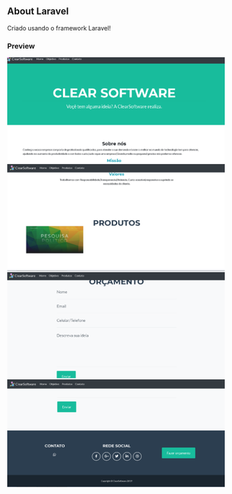 ## About Laravel

Criado usando o framework Laravel!

### Preview
![Image of Yaktocat](https://github.com/LucasRetamero/ClearSoftware/blob/master/public/img/portfolio/ExibitionOn.png)
![Image of Yaktocat](https://github.com/LucasRetamero/ClearSoftware/blob/master/public/img/portfolio/ExibitionTwo.png)
![Image of Yaktocat](https://github.com/LucasRetamero/ClearSoftware/blob/master/public/img/portfolio/ExibitionThree.png)
![Image of Yaktocat](https://github.com/LucasRetamero/ClearSoftware/blob/master/public/img/portfolio/ExibitionFour.png)
